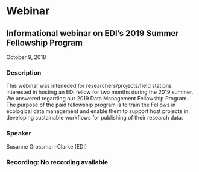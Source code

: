 # Webinar

## Informational webinar on EDI’s 2019 Summer Fellowship Program

October 9, 2018

### Description

This webinar was inteneded for researchers/projects/field stations interested in hosting an EDI fellow for two months during the 2019 summer. We answered regarding our 2019 Data Management Fellowship Program. The purpose of the paid fellowship program is to train the Fellows in ecological data management and enable them to support host projects in developing sustainable workflows for publishing of their research data.

### Speaker

Susanne Grossman-Clarke (EDI)

### Recording: No recording available

<!-- Webinars -->
